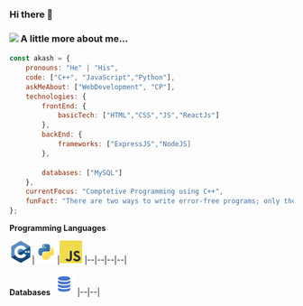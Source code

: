 ### Hi there 👋

### <img src="https://media.giphy.com/media/VgCDAzcKvsR6OM0uWg/giphy.gif" width="50"> A little more about me...  

```javascript
const akash = {
    pronouns: "He" | "His",
    code: ["C++", "JavaScript","Python"],
    askMeAbout: ["WebDevelopment", "CP"],
    technologies: {
        frontEnd: {
            basicTech: ["HTML","CSS","JS","ReactJs"]
        },
        backEnd: {
            frameworks: ["ExpressJS","NodeJS]
        },
       
        databases: ["MySQL"]
    },
    currentFocus: "Comptetive Programming using C++",
    funFact: "There are two ways to write error-free programs; only the third one works"
};
```

**Programming Languages**

<img title="C++" alt="C++" width="40px" src="https://raw.githubusercontent.com/github/explore/master/topics/cpp/cpp.png">|<img title="Python" alt="Python" width="40px" src="https://raw.githubusercontent.com/github/explore/master/topics/python/python.png" />|<img alt="JS" title="JavaScript" width="40px" src="https://raw.githubusercontent.com/github/explore/master/topics/javascript/javascript.png">
|--|--|--|--|


**Databases**
<img title="SQL" alt="SQL" width="40px" src="https://raw.githubusercontent.com/github/explore/master/topics/sql/sql.png">
|--|--|


